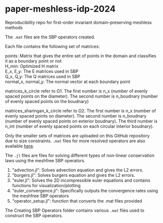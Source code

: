 # paper-meshless-idp-2024
Reproducibility repo for first-order invariant domain-preserving meshless methods

The `.mat` files are the SBP operators created. 

Each file contains the following set of matrices:

points: Matrix that gives the entire set of points in the domain and classifies it as a boundary point or not  
H_min: Optimized H matrix  
E_x, E_y: The E matrices used in SBP  
Q_x, Q_y: The Q matrices used in SBP  
normal_x, normal_y: The normal vector at each boundary point   
  
matrices_k_circle refer to Ω1. The first number is n_x (number of evenly spaced points on the diameter). The second number is n_boudnary (number of evenly spaced points on the boudnary)  

matrices_sharingan_k_circle refer to Ω2. The first number is n_x (number of evenly spaced points on diameter). The second number is n_boudnary (number of evenly spaced points on exterior boudnary). The third number is n_int (number of evenly spaced points on each circular interior boudnary).  

Only the smaller sets of matrices are uploaded on this GitHub repository due to size constraints. `.mat` files for more resolved operators are also available [here](https://drive.google.com/drive/folders/10aj7Ek_eW2ce-M97Pt8a47SvBFAV6pRl?usp=drive_link).  

The `.jl` files are files for solving different types of non-linear conservation laws using the meshfree SBP operators.  

1. "advection.jl": Solves advection equation and gives the L2 errors.
2. "burgers.jl": Solves burgers equation and gives the L2 errors.
3. "euler.jl": Solves the 2D incompressible euler equations and contains functions for visualization/plotting
4. "euler_convergence.jl": Specifically outputs the convergence rates using the meshfree SBP operators
5. "operator_setup.jl": function that converts the .mat files provided 

The Creating SBP Operators folder contains various `.mat` files used to construct the SBP operators. 
